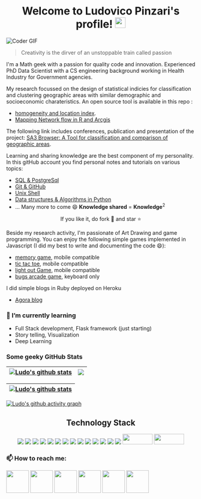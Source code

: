 <h1 align="center">
  Welcome to Ludovico Pinzari's profile!
  <img src="https://media.giphy.com/media/hvRJCLFzcasrR4ia7z/giphy.gif" width="28">
</h1>

<!--
**lpinzari/lpinzari** is a ✨ _special_ ✨ repository because its `README.md` (this file) appears on your GitHub profile.

Here are some ideas to get you started:

- 🔭 I’m currently working on ...
- 🌱 I’m currently learning ...
- 👯 I’m looking to collaborate on ...
- 🤔 I’m looking for help with ...
- 💬 Ask me about ...
- 📫 How to reach me: ...
- 😄 Pronouns: ...
- ⚡ Fun fact: ...
-->


<img src="https://media.giphy.com/media/ZVik7pBtu9dNS/giphy.gif" alt="Coder GIF"> 


> Creativity is the dirver of an unstoppable train called passion

I'm a Math geek with a passion for quality code and innovation. Experienced PhD Data Scientist with a CS engineering background working in Health Industry for Government agencies.

My research focussed on the design of statistical indicies for classification and clustering geographic areas with similar demographic and socioeconomic charateristics. An open source tool is available in this repo : 
- [homogeneity and location index](https://github.com/lpinzari/homogeneity-location-index).
- [Mapping Network flow in R and Arcgis](https://github.com/lpinzari/mapping-networks-r-arcgis)

The following link includes conferences, publication and presentation of the project: [SA3 Browser: A Tool for classification and comparison of geographic areas](https://www.ludovicopinzari.net/portfolio.html).

Learning and sharing knowledge are the best component of my personality. In this gitHub account you find personal notes and tutorials on various topics:
- [SQL & PostgreSql](https://github.com/lpinzari/sql-psql-udy) 
- [Git & GitHub](https://github.com/lpinzari/git-github-udy) 
- [Unix Shell](https://github.com/lpinzari/unix-shell-udy)
- [Data structures & Algorithms in Python](https://github.com/lpinzari/udacity-dsa-nand)
- ... Many more to come 😄 **Knowledge shared** = **Knowledge**<sup>2</sup>

<p align="center">If you like it, do fork 🍴 and star ⭐</p>

Beside my research activity, I'm passionate of Art Drawing and game programming. You can enjoy the following simple games implemented in Javascript (I did my best to write and documenting the code 😄):
- [memory game](https://github.com/lpinzari/memory-game), mobile compatible
- [tic tac toe](https://github.com/lpinzari/tic-tac-toe), mobile compatible
- [light out Game](https://github.com/lpinzari/lights-out-game), mobile compatible
- [bugs arcade game](https://github.com/lpinzari/bugs-arcade-game), keyboard only

I did simple blogs in Ruby deployed on Heroku
- [Agora blog](https://github.com/lpinzari/project1)

### 🌱 I’m currently learning
- Full Stack development, Flask framework (just starting)
- Story telling, Visualization 
- Deep Learning

### Some geeky GitHub Stats
<!--- ![Ludo's GitHub stats](https://github-readme-stats.vercel.app/api?username=lpinzari&show_icons=true&theme=radical)
[![GitHub Streak](http://github-readme-streak-stats.herokuapp.com?user=lpinzari&theme=dark&background=000000)](https://git.io/streak-stats) --->


| <a href="https://github.com/lpinzari/github-readme-stats"><img align="center" src="https://github-readme-stats.vercel.app/api?username=lpinzari&show_icons=true&theme=radical" alt="Ludo's github stats" /></a> | <a href="https://github.com/lpinzari/github-readme-stats"><img align="center" src="http://github-readme-streak-stats.herokuapp.com?user=lpinzari&theme=dark&background=000000" /></a> 
| ------------- | ------------- |

| <a href="https://github.com/lpinzari/github-readme-stats"><img align="center" src="https://github-readme-stats.vercel.app/api/top-langs/?username=lpinzari&layout=compact&theme=vision-friendly-dark" alt="Ludo's github stats" /></a> 
| ------------- | 

[![Ludo's github activity graph](https://activity-graph.herokuapp.com/graph?username=lpinzari&theme=react-dark)](https://github.com/lpinzari/github-readme-activity-graph)


<!--- [![Top Langs](https://github-readme-stats.vercel.app/api/top-langs/?username=lpinzari&layout=compact&theme=vision-friendly-dark)](https://github.com/anuraghazra/github-readme-stats) --->

<h2 align="center">Technology Stack </h2>
<p align="center"> 
  <img src="https://img.shields.io/badge/python-3670A0?style=for-the-badge&logo=python&logoColor=ffdd54"/>
  <img src="https://img.shields.io/badge/shell_script-%23121011.svg?style=for-the-badge&logo=gnu-bash&logoColor=white"/>
  <img src="https://img.shields.io/badge/r-%23276DC3.svg?style=for-the-badge&logo=r&logoColor=white"/>
  <img src="https://img.shields.io/badge/postgres-%23316192.svg?style=for-the-badge&logo=postgresql&logoColor=white"/>
  <img src="https://img.shields.io/badge/markdown-%23000000.svg?style=for-the-badge&logo=markdown&logoColor=white"/>
  <img src="https://img.shields.io/badge/numpy-%23013243.svg?style=for-the-badge&logo=numpy&logoColor=white"/> 
  <img src="https://img.shields.io/badge/pandas-%23150458.svg?style=for-the-badge&logo=pandas&logoColor=white"/>
  <img src="https://img.shields.io/badge/SciPy-%230C55A5.svg?style=for-the-badge&logo=scipy&logoColor=%white"/>
  <img src="https://img.shields.io/badge/jupyter-%23FA0F00.svg?style=for-the-badge&logo=jupyter&logoColor=white"/>
  <img src="https://img.shields.io/badge/Atom-%2366595C.svg?style=for-the-badge&logo=atom&logoColor=white"/>
  <img src="https://img.shields.io/badge/html5-%23E34F26.svg?style=for-the-badge&logo=html5&logoColor=white"/>
  <img src="https://img.shields.io/badge/javascript-%23323330.svg?style=for-the-badge&logo=javascript&logoColor=%23F7DF1E"/>
  <img src="https://img.shields.io/badge/css3-%231572B6.svg?style=for-the-badge&logo=css3&logoColor=white"/>
  <img src="https://img.shields.io/badge/ruby-%23CC342D.svg?style=for-the-badge&logo=ruby&logoColor=white"/>
  <img src="https://a11ybadges.com/badge?logo=github" width="80" height="28"/>
  <img src="https://a11ybadges.com/badge?logo=git" width="80" height="28"/>
</p>

### 📫 How to reach me:
[<img src="https://upload.wikimedia.org/wikipedia/commons/thumb/c/ca/LinkedIn_logo_initials.png/800px-LinkedIn_logo_initials.png?thumb=y&width=275&height=275" width="60" height="60"/>](https://www.linkedin.com/in/ludovico-pinzari/)
[<img src="http://martinliebermandotcom.files.wordpress.com/2013/03/twitter_logo.jpg" width="60" height="60"/>](https://twitter.com/ludovicopinzari)
[<img src="https://aadityapurani.files.wordpress.com/2015/09/hackerrank-logo.jpg" width="60" height="60"/>](https://www.hackerrank.com/ludovico_pinzari)
[<img src="https://webdirector-blog.com/media/leetocode_logo.jpg" width="60" height="60"/>](https://leetcode.com/lpinzari/)
[<img src="https://avatars.githubusercontent.com/u/1073651?s=200&v=4" width="60" height="60"/>](https://www.researchgate.net/profile/Ludovico-Pinzari)
[<img src="https://user-images.githubusercontent.com/66117993/96351903-818a8b00-1084-11eb-96f6-3a931d66fff6.png" width="60" height="60"/>](https://scholar.google.com/citations?user=7t4r2FcAAAAJ&hl=en)
